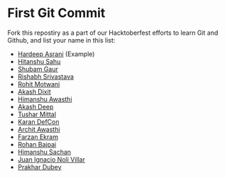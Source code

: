 # First Git Commit

Fork this repostiry as a part of our Hacktoberfest efforts to learn Git and Github, and list your name in this list:

- [Hardeep Asrani](https://github.com/HardeepAsrani) (Example)
- [Hitanshu Sahu](https://github.com/Phantom-Cluster)
- [Shubam Gaur](https://github.com/sumitsg10)
- [Rishabh Srivastava](https://github.com/Keypuncher91)
- [Rohit Motwani](https://github.com/rohittm)
- [Akash Dixit](https://github.com/Akash1Dixit)
- [Himanshu Awasthi](https://github.com/IHackPy)
- [Akash Deep](https://github.com/23akashdeep)
- [Tushar Mittal](https://github.com/techytushar)
- [Karan DefCon](https://github.com/DotSlashTX)
- [Archit Awasthi](https://github.com/archit023)
- [Farzan Ekram](https://github.com/scorpion-kali)
- [Rohan Bajpai](https://github.com/bajpairohan6306)
- [Himanshu Sachan](https://github.com/mahi2msd)
- [Juan Ignacio Noli Villar](https://github.com/jnvillar)
- [Prakhar Dubey](https://github.com/prakhardb)
